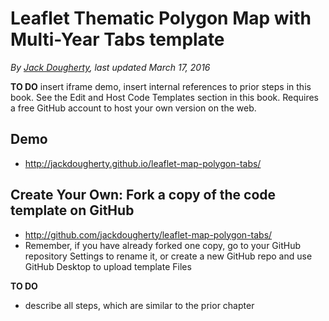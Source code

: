 # Leaflet Thematic Polygon Map with Multi-Year Tabs template

*By [Jack Dougherty](../../introduction/who.md), last updated March 17, 2016*

**TO DO** insert iframe demo, insert internal references to prior steps in this book. See the Edit and Host Code Templates section in this book. Requires a free GitHub account to host your own version on the web.

## Demo
- http://jackdougherty.github.io/leaflet-map-polygon-tabs/

## Create Your Own: Fork a copy of the code template on GitHub
- http://github.com/jackdougherty/leaflet-map-polygon-tabs/
- Remember, if you have already forked one copy, go to your GitHub repository Settings to rename it, or create a new GitHub repo and use GitHub Desktop to upload template Files

**TO DO**
- describe all steps, which are similar to the prior chapter
